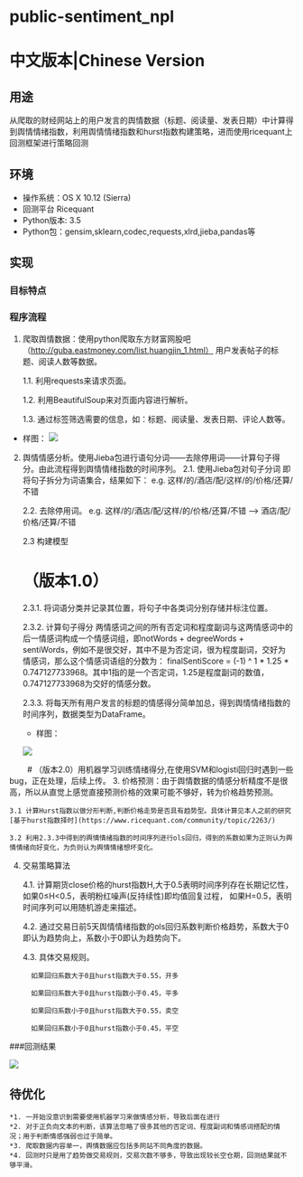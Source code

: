 # public-sentiment_npl

# 中文版本|Chinese Version

## 用途

从爬取的财经网站上的用户发言的舆情数据（标题、阅读量、发表日期）中计算得到舆情情绪指数，利用舆情情绪指数和hurst指数构建策略，进而使用ricequant上回测框架进行策略回测

## 环境

* 操作系统：OS X 10.12 (Sierra) 
* 回测平台 Ricequant
* Python版本: 3.5
* Python包：gensim,sklearn,codec,requests,xlrd,jieba,pandas等

## 实现

### 目标特点


### 程序流程

1. 爬取舆情数据：使用python爬取东方财富网股吧（http://guba.eastmoney.com/list,huangjin_1.html） 用户发表帖子的标题、阅读人数等数据。

    1.1. 利用requests来请求页面。
  
    1.2. 利用BeautifulSoup来对页面内容进行解析。
  
    1.3. 通过标签筛选需要的信息，如：标题、阅读量、发表日期、评论人数等。
    
  * 样图：
  ![](http://i1.piimg.com/588926/4496c7b59e586ef2.jpg)
2. 舆情情感分析。使用Jieba包进行语句分词——去除停用词——计算句子得分。由此流程得到舆情情绪指数的时间序列。
    2.1. 使用Jieba包对句子分词 即将句子拆分为词语集合，结果如下：
        e.g. 这样/的/酒店/配/这样/的/价格/还算/不错
        
    2.2. 去除停用词。 e.g. 这样/的/酒店/配/这样/的/价格/还算/不错
                    --> 酒店/配/价格/还算/不错
                  
    2.3 构建模型 
      # （版本1.0）
  
      2.3.1. 将词语分类并记录其位置，将句子中各类词分别存储并标注位置。
    
      2.3.2. 计算句子得分 两情感词之间的所有否定词和程度副词与这两情感词中的后一情感词构成一个情感词组，即notWords + degreeWords + sentiWords，例如不是很交好，其中不是为否定词，很为程度副词，交好为情感词，那么这个情感词语组的分数为：
finalSentiScore = (-1) ^ 1 * 1.25 * 0.747127733968。其中1指的是一个否定词，1.25是程度副词的数值，0.747127733968为交好的情感分数。

      2.3.3. 将每天所有用户发言的标题的情感得分简单加总，得到舆情情绪指数的时间序列，数据类型为DataFrame。
      

    
    * 样图：
    
    ![](http://i2.muimg.com/588926/849cbc3fe8cd28b9.jpg)
    
     
     # （版本2.0）用机器学习训练情绪得分,在使用SVM和logisti回归时遇到一些bug，正在处理，后续上传。
3. 价格预测：由于舆情数据的情感分析精度不是很高，所以从直觉上感觉直接预测价格的效果可能不够好，转为价格趋势预测。

    3.1 计算Hurst指数以做分形判断,判断价格走势是否具有趋势型。具体计算见本人之前的研究[基于hurst指数择时](https://www.ricequant.com/community/topic/2263/)
    
    3.2 利用2.3.3中得到的舆情情绪指数的时间序列进行ols回归，得到的系数如果为正则认为舆情情绪向好变化，为负则认为舆情情绪想坏变化。
    
4. 交易策略算法

    4.1. 计算期货close价格的hurst指数H,大于0.5表明时间序列存在长期记忆性，如果0≤H<0.5，表明粉红噪声(反持续性)即均值回复过程， 如果H=0.5，表明时间序列可以用随机游走来描述。
    
    4.2. 通过交易日前5天舆情情绪指数的ols回归系数判断价格趋势，系数大于0即认为趋势向上，系数小于0即认为趋势向下。
    
    4.3. 具体交易规则。
    
         如果回归系数大于0且hurst指数大于0.55，开多

         如果回归系数大于0且hurst指数小于0.45，平多

         如果回归系数小于0且hurst指数大于0.55，卖空

         如果回归系数小于0且hurst指数小于0.45，平空

###回测结果

  ![](http://i2.muimg.com/588926/731509f44ed06f0e.jpg)

## 待优化
    *1. 一开始没意识到需要使用机器学习来做情感分析，导致后面在进行
    *2. 对于正负向文本的判断，该算法忽略了很多其他的否定词、程度副词和情感词搭配的情况；用于判断情感强弱也过于简单。
    *3. 爬取数据内容单一，舆情数据应包括多网站不同角度的数据。
    *4. 回测时只是用了趋势做交易规则，交易次数不够多，导致出现较长空仓期，回测结果就不够平滑。
